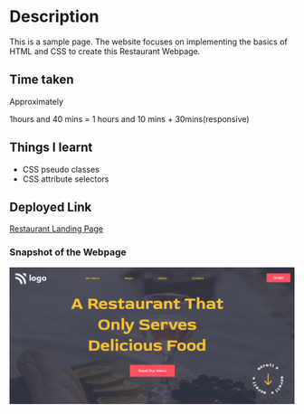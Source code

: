 # Description
This is a sample page. The website focuses on implementing the basics of HTML and CSS to create this Restaurant Webpage.
## Time taken 
Approximately

1hours and 40 mins = 1 hours and 10 mins + 30mins(responsive)

## Things I learnt

- CSS pseudo classes
- CSS attribute selectors
## Deployed Link

[Restaurant Landing Page](https://logorestaurant.netlify.app/)

### Snapshot of the Webpage

![Webpage](./2.png)